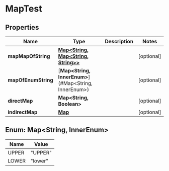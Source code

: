 
# MapTest

## Properties
Name | Type | Description | Notes
------------ | ------------- | ------------- | -------------
**mapMapOfString** | [**Map&lt;String, Map&lt;String, String&gt;&gt;**](Map.md) |  |  [optional]
**mapOfEnumString** | [**Map&lt;String, InnerEnum&gt;**](#Map&lt;String, InnerEnum&gt;) |  |  [optional]
**directMap** | **Map&lt;String, Boolean&gt;** |  |  [optional]
**indirectMap** | [**Map**](Map.md) |  |  [optional]


<a name="Map<String, InnerEnum>"></a>
## Enum: Map&lt;String, InnerEnum&gt;
Name | Value
---- | -----
UPPER | &quot;UPPER&quot;
LOWER | &quot;lower&quot;



